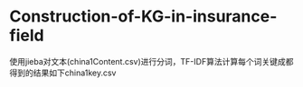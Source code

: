 # Construction-of-KG-in-insurance-field

使用jieba对文本(china1Content.csv)进行分词，TF-IDF算法计算每个词关键成都得到的结果如下china1key.csv

